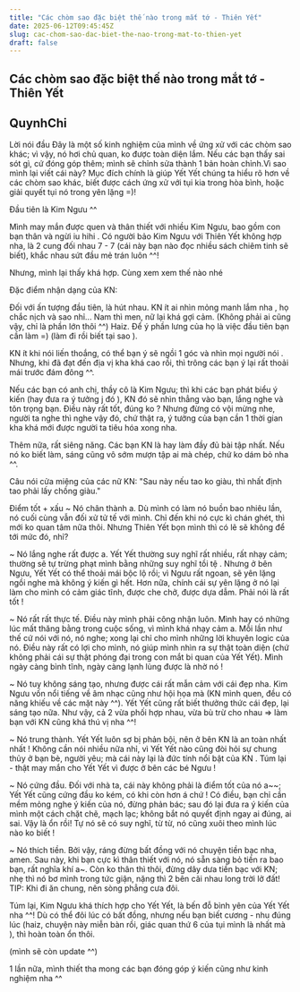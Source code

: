 ```yaml
---
title: "Các chòm sao đặc biệt thế nào trong mắt tớ - Thiên Yết"
date: 2025-06-12T09:45:45Z
slug: cac-chom-sao-dac-biet-the-nao-trong-mat-to-thien-yet
draft: false
---
```


## Các chòm sao đặc biệt thế nào trong mắt tớ - Thiên Yết

## QuynhChi

Lời nói đầu
​Đây là một số kinh nghiệm của mình về ứng xử với các chòm sao  khác; vì vậy, nó hơi chủ quan, ko được toàn diện lắm. Nếu các bạn thấy  sai sót gì, cứ đóng góp thêm; mình sẽ chỉnh sửa thành 1 bản hoàn chỉnh.Vì sao mình lại viết cái này?
​Mục đích chính là giúp Yết Yết chúng ta hiểu rõ hơn về các chòm  sao khác, biết được cách ứng xử với tụi kia trong hòa bình, hoặc giải  quyết tụi nó trong yên lặng =)!

Đầu tiên là Kim Ngưu ^^

Mình may mắn được quen và thân thiết với nhiều Kim Ngưu, bao gồm con bạn thân và ngừi iu hihi .  Có người bảo Kim Ngưu với Thiên Yết không hợp nha, là 2 cung đối nhau 7  - 7 (cái này bạn nào đọc nhiều sách chiêm tinh sẽ biết), khắc nhau sứt  đầu mẻ trán luôn ^^!

Nhưng, mình lại thấy khá hợp. Cùng xem xem thế nào nhé 


Đặc điểm nhận dạng của KN: 

Đối với ấn tượng đầu tiên, là hút nhau. KN ít ai nhìn mỏng manh  lắm nha ,  họ chắc nịch và sao nhỉ... Nam thì men, nữ lại khá gợi cảm.  (Không  phải ai cũng vậy, chỉ là phần lớn thôi ^^) Haiz. Để ý phần lưng  của họ  là việc đầu tiên bạn cần làm =) (làm đi rồi biết tại sao ).

KN ít khi nói liến thoắng, có thể bạn ý sẽ ngồi 1 góc và nhìn mọi người nói . Nhưng, khi đã đạt đến địa vị kha khá cao rồi, thì trông các bạn ý lại rất thoải mái trước đám đông ^^.

Nếu các bạn có anh chị, thầy cô là Kim Ngưu; thì khi các bạn phát biểu ý kiến (hay đưa ra ý tưởng j đó ), KN đó sẽ nhìn thẳng vào bạn, lắng nghe và tôn trọng bạn. Điều này rất tốt, đúng ko ?  Nhưng đừng có vội mừng nhe, người ta nghe thì nghe vậy đó, chứ thật ra,  ý tưởng của bạn cần 1 thời gian kha khá mới được người ta tiêu hóa xong  nha. 

Thêm nữa, rất siêng năng. Các bạn KN là hay làm đầy đủ bài tập nhất. Nếu  nó ko biết làm, sáng cũng vô sớm mượn tập ai mà chép, chứ ko dám bỏ nha  ^^.

Câu nói cửa miệng của các nữ KN: "Sau này nếu tao ko giàu, thì nhất định tao phải lấy chồng giàu."

Điểm tốt + xấu 
~ Nó chân thành a. Dù mình có làm nó buồn bao nhiêu  lần, nó cuối cùng vẫn đối xử tử tế với mình. Chỉ đến khi nó cực kì chán  ghét, thì mới ko quan tâm nữa thôi. Nhưng Thiên Yết bọn mình thì có lẽ  sẽ không để tới mức đó, nhỉ?

~ Nó lắng nghe rất được a. Yết Yết thường suy nghĩ rất nhiều, rất nhạy cảm; thường sẽ tự trừng phạt mình bằng những suy nghĩ tồi tệ .  Nhưng ở bên Ngưu, Yết Yết có thể thoải mái bộc lộ rồi; vì Ngưu rất  ngoan, sẽ yên lặng ngồi nghe mà không ý kiến gì hết. Hơn nữa, chính cái  sự yên lặng ở nó lại làm cho mình có cảm giác tĩnh, được che chở, được  dựa dẫm. Phải nói là rất tốt !

~ Nó rất rất thực tế. Điều này mình phải công nhận  luôn. Mình hay có những lúc mất thăng bằng trong cuộc sống, vì mình khá  nhạy cảm a. Mỗi lần như thế cứ nói với nó, nó nghe; xong lại chỉ cho  mình những lời khuyên logic của nó. Điều này rất có lợi cho mình, nó  giúp mình nhìn ra sự thật toàn diện (chứ không phải cái sự thật phóng  đại trong con mắt bi quan của Yết Yết). Mình ngày càng bình tĩnh, ngày  càng lạnh lùng được là nhờ nó !

~ Nó tuy không sáng tạo, nhưng được cái rất mẫn cảm với cái đẹp  nha. Kim Ngưu vốn nổi tiếng về âm nhạc cũng như hội họa mà (KN mình  quen, đều có năng khiếu về các mặt này ^^). Yết Yết cũng rất biết thưởng  thức cái đẹp, lại sáng tạo nữa. Như vậy, cả 2 vừa phối hợp nhau, vừa bù  trừ cho nhau => làm bạn với KN cũng khá thú vị nha ^^!

~ Nó trung thành. Yết Yết luôn sợ bị phản bội, nên ở bên KN là an toàn nhất nhất !  Không cần nói nhiều nữa nhỉ, vì Yết Yết nào cũng đòi hỏi sự chung thủy ở  bạn bè, người yêu; mà cái này lại là đức tính nổi bật của KN . Túm lại - thật may mắn cho Yết Yết vì được ở bên các bé Ngưu !

~ Nó cứng đầu. Đối với nhà ta, cái này không phải là điểm tốt của nó a~~; Yết Yết cũng cứng đầu ko kém, có khi còn hơn á chứ !  Có điều, bạn chỉ cần mềm mỏng nghe ý kiến của nó, đừng phản bác; sau đó  lại đưa ra ý kiến của mình một cách chặt chẽ, mạch lạc; không bắt nó  quyết định ngay ai đúng, ai sai. Vậy là ổn rồi! Tự nó sẽ có suy nghĩ, từ  từ, nó cũng xuôi theo mình lúc nào ko biết !

~ Nó thích tiền. Bởi vậy, ráng đừng bất đồng với nó  chuyện tiền bạc nha, amen. Sau này, khi bạn cực kì thân thiết với nó, nó  sẵn sàng bỏ tiền ra bao bạn, rất nghĩa khí a~. Còn ko thân thì thôi,  đừng dây dưa tiền bạc với KN; nhẹ thì nó bơ mình trong tức giận, nặng  thì 2 bên cãi nhau long trời lở đất! TIP: Khi đi ăn chung, nên sòng phẳng cưa đôi.

Túm lại, Kim Ngưu khá thích hợp cho Yết Yết, là bến đỗ bình yên của Yết  Yết nha ^^! Dù có thể đôi lúc có bất đồng, nhưng nếu bạn biết cương -  nhu đúng lúc (haiz, chuyện này miễn bàn rồi, giác quan thứ 6 của tụi  mình là nhất mà ), thì hoàn toàn ổn thôi.

(mình sẽ còn update ^^)

1 lần nữa, mình thiết tha mong các bạn đóng góp ý kiến cũng như kinh nghiệm nha ^^